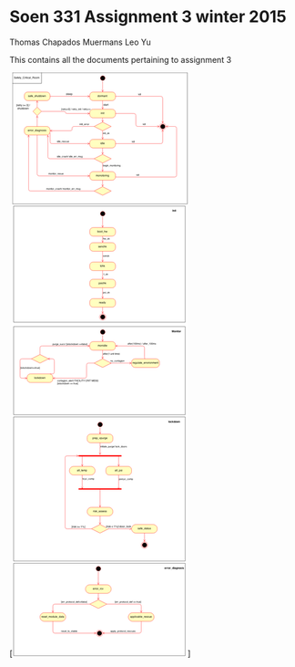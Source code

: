 # Soen 331 Assignment 3 winter 2015

Thomas Chapados Muermans
Leo Yu

This contains all the documents pertaining to assignment 3

[<img src=Assignment/soen331_OverallEFSM.png/>]
